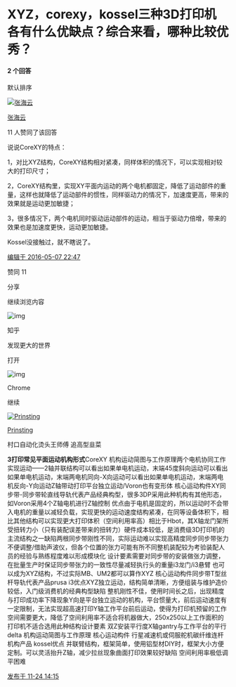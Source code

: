 # XYZ，corexy，kossel三种3D打印机各有什么优缺点？综合来看，哪种比较优秀？









#### 2 个回答

默认排序

[![张海云](https://pic3.zhimg.com/v2-664be1589a440fdbc480e4a25b41ad6f_xs.jpg?source=1940ef5c)](https://www.zhihu.com/people/zhang-hai-yun)

[张海云](https://www.zhihu.com/people/zhang-hai-yun)







11 人赞同了该回答

说说CoreXY的特点：

1，对比XYZ结构，CoreXY结构相对紧凑，同样体积的情况下，可以实现相对较大的打印尺寸；

2，CoreXY结构里，实现XY平面内运动的两个电机都固定，降低了运动部件的重量，这样也就降低了运动部件的惯性，同样驱动力的情况下，加速度更高，带来的效果就是运动更加敏捷；

3，很多情况下，两个电机同时驱动运动部件的运动，相当于驱动力倍增，带来的效果也是加速度更快，运动更加敏捷。

Kossel没接触过，就不瞎说了。

[编辑于 2016-05-07 22:47](https://www.zhihu.com/question/45600889/answer/99500810)

赞同 11

分享



继续浏览内容

![img](https://pic4.zhimg.com/80/v2-88158afcff1e7f4b8b00a1ba81171b61_720w.png)

知乎

发现更大的世界

打开

![img](https://picb.zhimg.com/80/v2-a448b133c0201b59631ccfa93cb650f3_1440w.png)

Chrome

继续







[![Prinsting](https://pic2.zhimg.com/v2-938857562fbfb847229db22461f7abf7_xs.jpg?source=1940ef5c)](https://www.zhihu.com/people/zhi-ding-35)

[Prinsting](https://www.zhihu.com/people/zhi-ding-35)



村口自动化烫头王师傅 追高型韭菜



**3打印常见平面运动机构形式**CoreXY
机构运动简图与工作原理两个电机协同工作实现运动——2轴并联结构可以看出如果单电机运动，末端45度斜向运动可以看出如果单电机运动，末端两电机同向-X向运动可以看出如果单电机运动，末端两电机反向-Y向运动Z轴带动打印平台独立运动/Voron也有变形体
核心运动构件XY同步带-同步带轮直线导轨代表产品经典构型，很多3DP采用此种机构有其他形态，如Voron采用4个Z轴电机进行Z轴控制
优点由于电机是固定的，所以运动时不会带入电机的重量以减轻负载，实现更快的运动速度结构紧凑，在同等设备体积下，相比其他结构可以实现更大打印体积（空间利用率高）相比于Hbot，其X轴龙门架所受扭转力小（只有装配误差带来的扭转力）硬件成本较低，是消费级3D打印机的主流结构之一缺陷两根同步带刚性不同，实际运动难以实现高精度同步同步带张力不便调整/借助声波仪，但各个位置的张力可能有所不同整机装配较为考验装配人员的经验与熟练程度难以形成模块化
设计要素需要对同步带的安装做张力调整，在批量生产时保证同步带张力的一致性尽量减轻执行头的重量i3龙门/i3悬臂
也可以成为XYZ结构，不过实际MB、UM2都可以算作XYZ
核心运动构件同步带T型丝杆导轨代表产品prusa i3优点XYZ独立运动，结构简单清晰，方便组装与维护造价较低，入门级消费机的经典构型缺陷
整机刚性不佳，使用时间长之后，出现精度与打印成功率下降现象Y向是平台独立运动的机构，平台惯量大，前后运动速度有一定限制，无法实现超高速打印Y轴工作平台前后运动，使得为打印机预留的工作空间需要更大，降低了空间利用率不适合将机器做大，250x250以上工作面积的打印机不适合选用此种结构设计要素
双Z安装平行度X轴gantry与工作平台的平行delta
机构运动简图与工作原理
核心运动构件
行星减速机或伺服舵机碳纤维连杆机构产品
kossel优点
并联臂结构，框架简单，使用铝型材DIY时，框架大小方便定制。可以灵活抬升Z轴，减少拉丝现象曲面打印效果较好缺陷
空间利用率极低调平困难

[发布于 11-24 14:15](https://www.zhihu.com/question/45600889/answer/2240289088)
